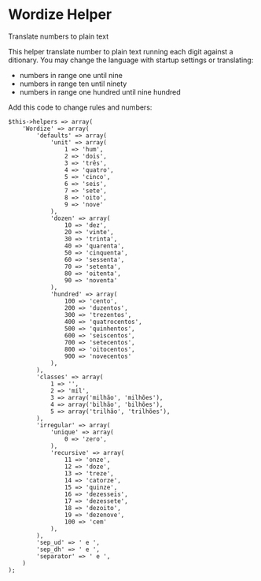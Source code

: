 Wordize Helper
==============

Translate numbers to plain text

This helper translate number to plain text running each digit against a ditionary. You may change the language with startup settings or translating:

- numbers in range one until nine
- numbers in range ten until ninety
- numbers in range one hundred until nine hundred

Add this code to change rules and numbers:

```
$this->helpers => array(
	'Wordize' => array(
		'defaults' => array(
			'unit' => array(
				1 => 'hum',
				2 => 'dois',
				3 => 'três',
				4 => 'quatro',
				5 => 'cinco',
				6 => 'seis',
				7 => 'sete',
				8 => 'oito',
				9 => 'nove'
			),
			'dozen' => array(
				10 => 'dez',
				20 => 'vinte',
				30 => 'trinta',
				40 => 'quarenta',
				50 => 'cinquenta',
				60 => 'sessenta',
				70 => 'setenta',
				80 => 'oitenta',
				90 => 'noventa'
			),
			'hundred' => array(
				100 => 'cento',
				200 => 'duzentos',
				300 => 'trezentos',
				400 => 'quatrocentos',
				500 => 'quinhentos',
				600 => 'seiscentos',
				700 => 'setecentos',
				800 => 'oitocentos',
				900 => 'novecentos'
			),
		),
		'classes' => array(
			1 => '',
			2 => 'mil',
			3 => array('milhão', 'milhões'),
			4 => array('bilhão', 'bilhões'),
			5 => array('trilhão', 'trilhões'),
		),
		'irregular' => array(
			'unique' => array(
				0 => 'zero',
			),
			'recursive' => array(
				11 => 'onze',
				12 => 'doze',
				13 => 'treze',
				14 => 'catorze',
				15 => 'quinze',
				16 => 'dezesseis',
				17 => 'dezessete',
				18 => 'dezoito',
				19 => 'dezenove',
				100 => 'cem'
			),
		),
		'sep_ud' => ' e ',
		'sep_dh' => ' e ',
		'separator' => ' e ',
	)
);
```
